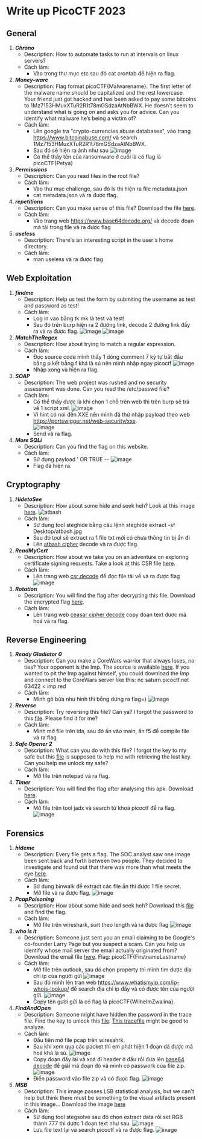 # Write up PicoCTF 2023

## General
1.   ***Chrono***
     - Description: How to automate tasks to run at intervals on linux servers?
     - Cách làm:
       - Vào trong thư mục etc sau đó cat crontab để hiện ra flag.
2.   ***Money-ware***
     - Description: Flag format picoCTF{Malwarename}. The first letter of the malware name should be capitalized and the rest lowercase. Your friend just got hacked and has been asked to pay some bitcoins to 1Mz7153HMuxXTuR2R1t78mGSdzaAtNbBWX. He doesn’t seem to understand what is going on and asks you for advice. Can you identify what malware he’s being a victim of?
     - Cách làm:
       - Lên google tra "crypto-currencies abuse databases", vào trang https://www.bitcoinabuse.com/ và search 1Mz7153HMuxXTuR2R1t78mGSdzaAtNbBWX.
       - Sau đó sẽ hiện ra ảnh như sau 
       ![image](https://user-images.githubusercontent.com/129378740/229077513-553206d5-2b27-48ae-908e-eebf59fba8c5.png)
       - Có thể thấy tên của ransomware ở cuối là có flag là picoCTF{Petya}
3.   ***Permissions***
     - Description: Can you read files in the root file? 
     - Cách làm:
       - Vào thư mục challenge, sau đó ls thì hiện ra file metadata.json
       - cat metadata.json và ra được flag.
4.   ***repetitions***
     - Description: Can you make sense of this file? Download the file [here](https://artifacts.picoctf.net/c/476/enc_flag).
     - Cách làm:
       - Vào trang web https://www.base64decode.org/ và decode đoạn mã tải trong file và ra được flag
5.   ***useless***
     - Description: There's an interesting script in the user's home directory. 
     - Cách làm:
       - man useless và ra được flag
## Web Exploitation
1.   ***findme***
     - Description: Help us test the form by submiting the username as test and password as test! 
     - Cách làm:
       - Log in vào bằng tk mk là test và test!
       - Sau đó trên burp hiện ra 2 đường link, decode 2 đường link đấy ra và ra được flag.
       ![image](https://user-images.githubusercontent.com/129378740/229084103-995501f9-75be-43c3-b6ba-0c1bf5b46b8b.png)
       ![image](https://user-images.githubusercontent.com/129378740/229084201-057d8983-8e04-4a52-81f8-d34631341bf6.png)
2.   ***MatchTheRegex***
     - Description: How about trying to match a regular expression.
     - Cách làm:
       - Đọc source code mình thấy 1 dòng comment 7 ký tự bắt đầu bằng p kết bằng f khá là sú nên mình nhập ngay picoctf
       ![image](https://user-images.githubusercontent.com/129378740/229085188-13508fee-739d-43f1-909a-171bbd64972f.png)
       - Nhập xong và hiện ra flag.   
3.   ***SOAP***
     - Description: The web project was rushed and no security assessment was done. Can you read the /etc/passwd file?
     - Cách làm:
       - Có thể thấy được là khi chọn 1 chỗ trên web thì trên burp sẽ trả về 1 script xml.
       ![image](https://user-images.githubusercontent.com/129378740/229086307-48b1d956-04ad-402c-94d8-d72df1626fa1.png)
       - Vì hint có nói đến XXE nên mình đã thử nhập payload theo web https://portswigger.net/web-security/xxe.  
       ![image](https://user-images.githubusercontent.com/129378740/229089150-c60d53b8-fd0f-439c-a027-b8e0a3b1278a.png)
       - Send và ra flag.
4.   ***More SQLi***
     - Description: Can you find the flag on this website.
     - Cách làm:
       - Sử dụng payload ' OR TRUE -- 
       ![image](https://user-images.githubusercontent.com/129378740/229091765-bf37755f-860e-412a-a21a-c2dedcad2c23.png)
       - Flag đã hiện ra.
## Cryptography
1. ***HidetoSee***
     - Description: How about some hide and seek heh? Look at this image [here](https://artifacts.picoctf.net/c/239/atbash.jpg).
     ![atbash](https://user-images.githubusercontent.com/129378740/229092762-9d8f4c76-d665-4aa2-8fc3-ba6804e122f5.jpg)
     - Cách làm:
       - Sử dụng tool steghide bằng câu lệnh steghide extract -sf Desktop/atbash.jpg  
       - Sau đó tool sẽ extract ra 1 file txt mới có chưa thông tin bị ẩn đi
       - Lên [atbash cipher](https://www.dcode.fr/atbash-cipher) decode và ra được flag.
2. ***ReadMyCert***
     - Description: How about we take you on an adventure on exploring certificate signing requests. Take a look at this CSR file [here](https://artifacts.picoctf.net/c/420/readmycert.csr).
     - Cách làm:
       - Lên trang web [csr decode](https://www.sslshopper.com/csr-decoder.html) để đọc file tải về và ra được flag
       ![image](https://user-images.githubusercontent.com/129378740/229095858-0f090867-211d-47ad-9d47-a457fc332a23.png)
3. ***Rotation***
     - Description: You will find the flag after decrypting this file. Download the encrypted flag [here](https://artifacts.picoctf.net/c/388/encrypted.txt).
     - Cách làm:
       - Lên trang web [ceasar cipher decode](https://www.dcode.fr/caesar-cipher) copy đoạn text được mã hoá và ra flag.   
## Reverse Engineering
1. ***Ready Gladiator 0***
     - Description: Can you make a CoreWars warrior that always loses, no ties? Your opponent is the Imp. The source is available [here](https://artifacts.picoctf.net/c/310/imp.red). If you wanted to pit the Imp against himself, you could download the Imp and connect to the CoreWars server like this: nc saturn.picoctf.net 63422 < imp.red
     - Cách làm:
       - Mình gõ bừa như hình thì bỗng dưng ra flag=)
       ![image](https://user-images.githubusercontent.com/129378740/229255994-1ed946b1-c371-4f7f-970b-c7b9d525aa04.png)
2. ***Reverse***
     - Description: Try reversing this file? Can ya? I forgot the password to this [file](https://artifacts.picoctf.net/c/275/ret). Please find it for me?
     - Cách làm:
       - Mình mở file trên ida, sau đó ấn vào main, ấn f5 để compile file và ra flag.  
3. ***Safe Opener 2***
     - Description: What can you do with this file? I forgot the key to my safe but this [file](https://artifacts.picoctf.net/c/287/SafeOpener.class) is supposed to help me with retrieving the lost key. Can you help me unlock my safe?
     - Cách làm:
       - Mở file trên notepad và ra flag.
4. ***Timer***
     - Description: You will find the flag after analysing this apk. Download [here](https://artifacts.picoctf.net/c/449/timer.apk).
     - Cách làm:
       - Mở file trên tool jadx và search từ khoá picoctf để ra flag.
       ![image](https://user-images.githubusercontent.com/129378740/229256341-b0a534cc-a359-49e6-a7d6-8f6053ef0f89.png)
## Forensics
1. ***hideme***
     - Description: Every file gets a flag. The SOC analyst saw one image been sent back and forth between two people. They decided to investigate and found out that there was more than what meets the eye [here](https://artifacts.picoctf.net/c/256/flag.png).
     - Cách làm:
       - Sử dụng binwalk để extract các file ẩn thì được 1  file secret.
       - Mở file và ra được flag.
       ![image](https://user-images.githubusercontent.com/129378740/229256792-c79b1766-8b8c-4ee8-920c-a82dd66c337f.png)
2. ***PcapPoisoning***
     - Description: How about some hide and seek heh? Download this [file](https://artifacts.picoctf.net/c/373/trace.pcap) and find the flag.
     - Cách làm:
       - Mở file trên wireshark, sort theo length và ra được flag
       ![image](https://user-images.githubusercontent.com/129378740/229256981-3d038ae3-4e64-4e96-a9f4-46275d8a5adf.png)
3. ***who is it***
     - Description: Someone just sent you an email claiming to be Google's co-founder Larry Page but you suspect a scam. Can you help us identify whose mail server the email actually originated from? Download the email file [here](https://artifacts.picoctf.net/c/499/email-export.eml). Flag: picoCTF{FirstnameLastname}
     - Cách làm:
       - Mở file trên outlook, sau đó chọn property thì mình tìm được địa chỉ ip của người gửi
       ![image](https://user-images.githubusercontent.com/129378740/229257161-52fda7bb-dd3d-4ed2-84ff-f626d474ab28.png)
       - Sau đó mình lên tran web https://www.whatismyip.com/ip-whois-lookup/ để search địa chỉ ip đấy và có được tên của người gửi.
       ![image](https://user-images.githubusercontent.com/129378740/229257250-368749b3-6f69-4d51-b6e8-f749c885b665.png)
       - Copy tên gười gửi là có flag là picoCTF{WilhelmZwalina}.
4. ***FindAndOpen***
     - Description: Someone might have hidden the password in the trace file. Find the key to unlock this [file](https://artifacts.picoctf.net/c/492/flag.zip). [This tracefile](https://artifacts.picoctf.net/c/492/dump.pcap) might be good to analyze.
     - Cách làm:
       - Đầu tiên mở file pcap trên wiresahrk.
       - Sau khi xem qua các packet thì em phát hiện 1 đoạn dã được mã hoá khá là sú. 
       ![image](https://user-images.githubusercontent.com/129378740/229257481-fcc7593d-aedc-4f58-9bc7-fb1160d358ad.png)
       - Copy đoạn đấy lại và xoá đi header ở đầu rồi đưa lên [base64 decode](https://www.base64decode.org/) để giải mã đoạn đó và mình có passwork của file zip.
       ![image](https://user-images.githubusercontent.com/129378740/229257541-3b7138a0-5c79-4b28-82ca-15707ae4b267.png)
       - Điền password vào file zip và có đuọc flag.
       ![image](https://user-images.githubusercontent.com/129378740/229257596-68b3dc83-7c69-418e-831a-db1d6656334f.png)
5. ***MSB***
     - Description: This image passes LSB statistical analysis, but we can't help but think there must be something to the visual artifacts present in this image... Download the image [here](https://artifacts.picoctf.net/c/306/Ninja-and-Prince-Genji-Ukiyoe-Utagawa-Kunisada.flag.png)
     - Cách làm:
       - Sử dụng tool stegsolve sau đó chọn extract data rồi set RGB thành 777 thì dược 1 đoạn text như sau.
       ![image](https://user-images.githubusercontent.com/129378740/229257991-889cbc7d-2f26-4168-8e03-e71f067d3b25.png)
       - Lưu file text lại và search picoctf và ra được flag.
       ![image](https://user-images.githubusercontent.com/129378740/229258021-a4a3a655-e60a-432a-9158-333b860a21f5.png)

